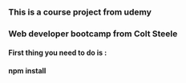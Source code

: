 <h3> This is a course project from udemy </h3>
<h3> Web developer bootcamp from Colt Steele </h3>
<h4>First thing you need to do is : </h4>
<strong> npm install </strong>

